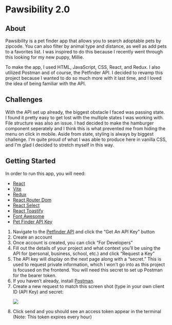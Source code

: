<h1>Pawsibility 2.0</h1>
<h2>About</h2>
Pawsibility is a pet finder app that allows you to search adoptable pets by zipcode. You can also filter by animal type and distance, as well as add pets to a favorites list. I was inspired to do this because I recently went through this looking for my new puppy, Millie.

To make the app, I used HTML, JavaScript, CSS, React, and Redux. I also utilized Postman and of course, the Petfinder API. I decided to revamp this project because I wanted to do so much more with it last time, and I loved the idea of being familiar with the API.

<h2>Challenges</h2>
With the API set up already, the biggest obstacle I faced was passing state. I found it pretty easy to get lost with the multiple states I was working with. File structure was also an issue. I had decided to make the hamburger component seperately and I think this is what prevented me from hiding the menu on click in mobile. Aside from state, styling is always by biggest challenge. I'm quite proud of what I was able to produce here in vanilla CSS, and I'm glad I decided to stretch myself in this way.

<h2>Getting Started</h2>
In order to run this app, you will need:
<ul>
<li><a href="https://reactjs.org/docs/getting-started.html">React</a></li>
<li><a href="https://vitejs.dev/guide/">Vite</a></li>
<li><a href="https://www.npmjs.com/package/redux">Redux</a></li>
<li><a href="https://reactrouter.com/en/main/start/tutorial">React Router Dom</a></li>
<li><a href="https://react-select.com/home">React Select</a></li>
<li><a href="https://www.npmjs.com/package/react-toastify?activeTab=readme">React Toastify</a></li>
<li><a href="https://fontawesome.com/v5/docs/web/use-with/react">Font Awesome</a></li>
<li><a href="https://www.petfinder.com/developers/">Pet Finder API Key</a></li>
</ul>
<ol>
<li>Navigate to the <a href= "https://www.petfinder.com/developers/">Petfinder API</a> and click the “Get An API Key” button</li>
<li>Create an account</li>
<li>Once account is created, you can click “For Developers”</li>
<li>Fill out the details of your project and what context you’ll be using the API for (personal, business, school, etc.) and click “Request a Key”</li>
<li>The API key will display on the next page along with a “secret.” This is used to request private information, which I won’t go into as this project is focused on the frontend. You will need this secret to set up Postman for the bearer token. </li>
<li>If you haven’t already, install <a href="https://www.postman.com/downloads/">Postman</a>.</li>
<li>Create a new request to match this screen shot (type in your own client ID (API Key) and secret:

<img src = "assets/readme/PostmanScreenShot.png"></li>

<li>Click send and you should see an access token appear in the terminal (Note: This token expires every hour)</li></ol>
